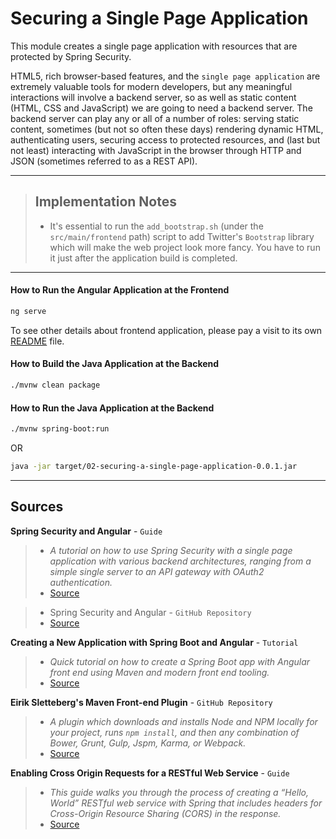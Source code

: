 # Securing a Single Page Application
This module creates a single page application with resources that are protected by Spring Security.

HTML5, rich browser-based features, and the `single page application` are extremely valuable tools 
for modern developers, but any meaningful interactions will involve a backend server, so as well as
static content (HTML, CSS and JavaScript) we are going to need a backend server. The backend server 
can play any or all of a number of roles: serving static content, sometimes (but not so often these
days) rendering dynamic HTML, authenticating users, securing access to protected resources, and
(last but not least) interacting with JavaScript in the browser through HTTP and JSON (sometimes 
referred to as a REST API).

--- 

> ## Implementation Notes
> * It's essential to run the `add_bootstrap.sh` (under the `src/main/frontend` path) script to add Twitter's `Bootstrap` library which will make the web project look more fancy. You have to run it just after the application build is completed.

---

#### How to Run the Angular Application at the Frontend
```bash
ng serve
```
To see other details about frontend application, please pay a visit to its own [README](./src/main/frontend/README.md) file.

#### How to Build the Java Application at the Backend
```bash
./mvnw clean package
```

#### How to Run the Java Application at the Backend
```bash
./mvnw spring-boot:run
```
OR

```bash
java -jar target/02-securing-a-single-page-application-0.0.1.jar
```

---

## Sources
**Spring Security and Angular** - `Guide`
> * _A tutorial on how to use Spring Security with a single page application with various backend architectures, ranging from a simple single server to an API gateway with OAuth2 authentication._
> * [Source](https://spring.io/guides/tutorials/spring-security-and-angular-js) 

> * Spring Security and Angular - `GitHub Repository`
> * [Source](https://github.com/spring-guides/tut-spring-security-and-angular-js/tree/main)

**Creating a New Application with Spring Boot and Angular** - `Tutorial`
> * _Quick tutorial on how to create a Spring Boot app with Angular front end using Maven and modern front end tooling._                                                                     
> * [Source](https://github.com/dsyer/spring-boot-angular)

**Eirik Sletteberg's Maven Front-end Plugin** - `GitHub Repository`
> * _A plugin which downloads and installs Node and NPM locally for your project, runs `npm install`, and then any combination of Bower, Grunt, Gulp, Jspm, Karma, or Webpack._        
> * [Source](https://github.com/eirslett/frontend-maven-plugin)         

**Enabling Cross Origin Requests for a RESTful Web Service** - `Guide`
> * _This guide walks you through the process of creating a “Hello, World” RESTful web service with Spring that includes headers for Cross-Origin Resource Sharing (CORS) in the response._
> * [Source](https://spring.io/guides/gs/rest-service-cors)

